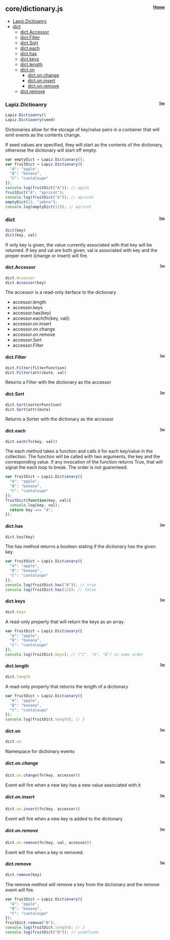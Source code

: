 ## core/dictionary.js<a name="__top"></a><span style="float:right; font-size:60%">[Home](index.md)</sub>

* [Lapiz.Dictioanry](#Lapiz.Dictioanry)
* [dict](#dict)
  * [dict.Accessor](#dict.Accessor)
  * [dict.Filter](#dict.Filter)
  * [dict.Sort](#dict.Sort)
  * [dict.each](#dict.each)
  * [dict.has](#dict.has)
  * [dict.keys](#dict.keys)
  * [dict.length](#dict.length)
  * [dict.on](#dict.on)
    * [dict.on.change](#dict.on.change)
    * [dict.on.insert](#dict.on.insert)
    * [dict.on.remove](#dict.on.remove)
  * [dict.remove](#dict.remove)

### <a name='Lapiz.Dictioanry'></a>Lapiz.Dictioanry <span style="float:right; font-size:60%">[Top](#__top)</sub>
```javascript
Lapiz.Dictioanry()
Lapiz.Dictioanry(seed)
```
Dictionaries allow for the storage of key/value pairs in a container that
will emit events as the contents change.

If seed values are specified, they will start as the contents of the
dictionary, otherwise the dictionary will start off empty.
```javascript
var emptyDict = Lapiz.Dictionary();
var fruitDict = Lapiz.Dictionary({
  "A": "apple",
  "B": "banana",
  "C": "cantaloupe"
});
console.log(fruitDict("A")); // apple
fruitDict("A", "apricot");
console.log(fruitDict("A")); // apricot
emptyDict(12, "zebra");
console.log(emptyDict(12)); // apricot
```

### <a name='dict'></a>dict <span style="float:right; font-size:60%">[Top](#__top)</sub>
```javascript
dict(key)
dict(key, val)
```
If only key is given, the value currently associated with that key will
be returned. If key and val are both given, val is associated with key
and the proper event (change or insert) will fire.

#### <a name='dict.Accessor'></a>dict.Accessor <span style="float:right; font-size:60%">[Top](#__top)</sub>
```javascript
dict.Accessor
dict.Accessor(key)
```
The accessor is a read-only iterface to the dictionary
* accessor.length
* accessor.keys
* accessor.has(key)
* accessor.each(fn(key, val))
* accessor.on.insert
* accessor.on.change
* accessor.on.remove
* accessor.Sort
* accessor.Filter

#### <a name='dict.Filter'></a>dict.Filter <span style="float:right; font-size:60%">[Top](#__top)</sub>
```javascript
dict.Filter(filterFunction)
dict.Filter(attribute, val)
```
Returns a Filter with the dictionary as the accessor

#### <a name='dict.Sort'></a>dict.Sort <span style="float:right; font-size:60%">[Top](#__top)</sub>
```javascript
dict.Sort(sorterFunction)
dict.Sort(attribute)
```
Returns a Sorter with the dictionary as the accessor

#### <a name='dict.each'></a>dict.each <span style="float:right; font-size:60%">[Top](#__top)</sub>
```javascript
dict.each(fn(key, val))
```
The each method takes a function and calls it for each key/value in the
collection. The function will be called with two arguments, the key and
the corresponding value. If any invocation of the function returns True,
that will signal the each loop to break. The order is not guarenteed.
```javascript
var fruitDict = Lapiz.Dictionary({
  "A": "apple",
  "B": "banana",
  "C": "cantaloupe"
});
fruitDict(function(key, val){
  console.log(key, val);
  return key === "A";
});
```

#### <a name='dict.has'></a>dict.has <span style="float:right; font-size:60%">[Top](#__top)</sub>
```javascript
dict.has(key)
```
The has method returns a boolean stating if the dictionary has the given
key.
```javascript
var fruitDict = Lapiz.Dictionary({
  "A": "apple",
  "B": "banana",
  "C": "cantaloupe"
});
console.log(fruitDict.has("B")); // true
console.log(fruitDict.has(12)); // false
```

#### <a name='dict.keys'></a>dict.keys <span style="float:right; font-size:60%">[Top](#__top)</sub>
```javascript
dict.keys
```
A read-only property that will return the keys as an array.
```javascript
var fruitDict = Lapiz.Dictionary({
  "A": "apple",
  "B": "banana",
  "C": "cantaloupe"
});
console.log(fruitDict.keys); // ["C", "A", "B"] in some order
```

#### <a name='dict.length'></a>dict.length <span style="float:right; font-size:60%">[Top](#__top)</sub>
```javascript
dict.length
```
A read-only property that returns the length of a dictionary
```javascript
var fruitDict = Lapiz.Dictionary({
  "A": "apple",
  "B": "banana",
  "C": "cantaloupe"
});
console.log(fruitDict.length); // 3
```

#### <a name='dict.on'></a>dict.on <span style="float:right; font-size:60%">[Top](#__top)</sub>
```javascript
dict.on
```
Namespace for dictionary events

##### <a name='dict.on.change'></a>dict.on.change <span style="float:right; font-size:60%">[Top](#__top)</sub>
```javascript
dict.on.change(fn(key, accessor))
```
Event will fire when a new key has a new value associated with it

##### <a name='dict.on.insert'></a>dict.on.insert <span style="float:right; font-size:60%">[Top](#__top)</sub>
```javascript
dict.on.insert(fn(key, accessor))
```
Event will fire when a new key is added to the dictionary

##### <a name='dict.on.remove'></a>dict.on.remove <span style="float:right; font-size:60%">[Top](#__top)</sub>
```javascript
dict.on.remove(fn(key, val, accessor))
```
Event will fire when a key is removed.

#### <a name='dict.remove'></a>dict.remove <span style="float:right; font-size:60%">[Top](#__top)</sub>
```javascript
dict.remove(key)
```
The remove method will remove a key from the dictionary and the remove
event will fire.
```javascript
var fruitDict = Lapiz.Dictionary({
  "A": "apple",
  "B": "banana",
  "C": "cantaloupe"
});
fruitDict.remove("B");
console.log(fruitDict.length); // 2
console.log(fruitDict("B")); // undefined
```
